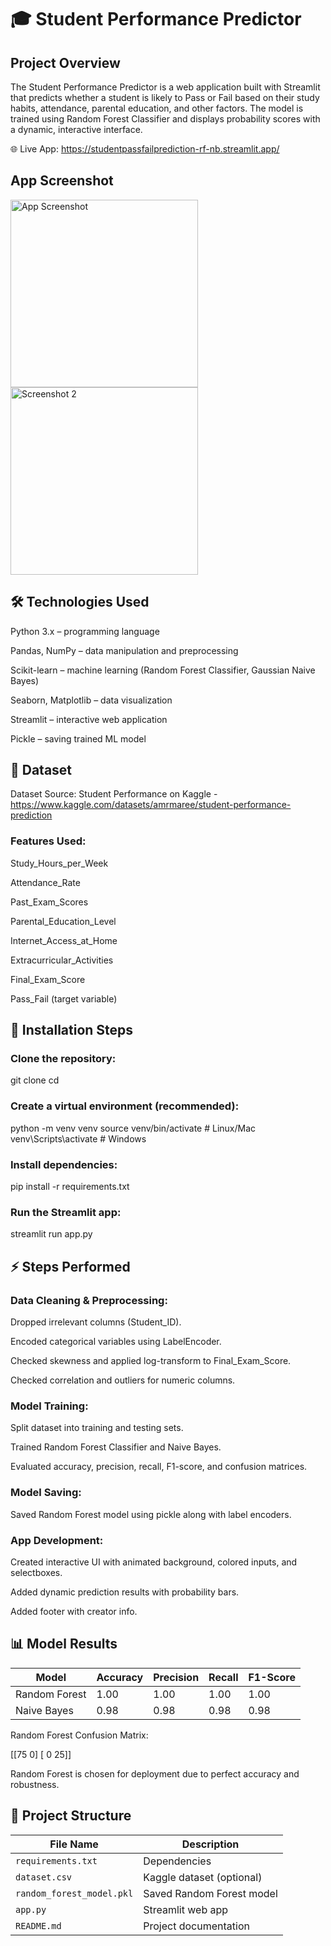 # 🎓 Student Performance Predictor

## Project Overview

The Student Performance Predictor is a web application built with Streamlit that predicts whether a student is likely to Pass or Fail based on their study habits, attendance, parental education, and other factors. The model is trained using Random Forest Classifier and displays probability scores with a dynamic, interactive interface.

🌐 Live App: https://studentpassfailprediction-rf-nb.streamlit.app/

## App Screenshot

<img src="https://github.com/user-attachments/assets/71576c9a-ad71-4d10-aeb0-5a8c7e871f3a" alt="App Screenshot" width="300">

<img src="https://github.com/user-attachments/assets/62f257db-7ee8-4f0f-98a9-1711fcfe6157" alt="Screenshot 2" width="300">

## 🛠️ Technologies Used

Python 3.x – programming language

Pandas, NumPy – data manipulation and preprocessing

Scikit-learn – machine learning (Random Forest Classifier, Gaussian Naive Bayes)

Seaborn, Matplotlib – data visualization

Streamlit – interactive web application

Pickle – saving trained ML model

## 📂 Dataset

Dataset Source: Student Performance on Kaggle - https://www.kaggle.com/datasets/amrmaree/student-performance-prediction

### Features Used:

Study_Hours_per_Week

Attendance_Rate

Past_Exam_Scores

Parental_Education_Level

Internet_Access_at_Home

Extracurricular_Activities

Final_Exam_Score

Pass_Fail (target variable)

## 🔧 Installation Steps

### Clone the repository:

git clone <your-repo-link>
cd <your-repo-name>

### Create a virtual environment (recommended):

python -m venv venv
source venv/bin/activate   # Linux/Mac
venv\Scripts\activate      # Windows

### Install dependencies:

pip install -r requirements.txt

### Run the Streamlit app:

streamlit run app.py

## ⚡ Steps Performed

### Data Cleaning & Preprocessing:

Dropped irrelevant columns (Student_ID).

Encoded categorical variables using LabelEncoder.

Checked skewness and applied log-transform to Final_Exam_Score.

Checked correlation and outliers for numeric columns.

### Model Training:

Split dataset into training and testing sets.

Trained Random Forest Classifier and Naive Bayes.

Evaluated accuracy, precision, recall, F1-score, and confusion matrices.

### Model Saving:

Saved Random Forest model using pickle along with label encoders.

### App Development:

Created interactive UI with animated background, colored inputs, and selectboxes.

Added dynamic prediction results with probability bars.

Added footer with creator info.

## 📊 Model Results

| Model         | Accuracy | Precision | Recall | F1-Score |
| ------------- | -------- | --------- | ------ | -------- |
| Random Forest | 1.00     | 1.00      | 1.00   | 1.00     |
| Naive Bayes   | 0.98     | 0.98      | 0.98   | 0.98     |

Random Forest Confusion Matrix:

[[75  0]
 [ 0 25]]

Random Forest is chosen for deployment due to perfect accuracy and robustness.

## 📁 Project Structure

| File Name                 | Description               |
| ------------------------- | ------------------------- |
| `requirements.txt`        | Dependencies              |
| `dataset.csv`             | Kaggle dataset (optional) |
| `random_forest_model.pkl` | Saved Random Forest model |
| `app.py`                  | Streamlit web app         |
| `README.md`               | Project documentation     |

